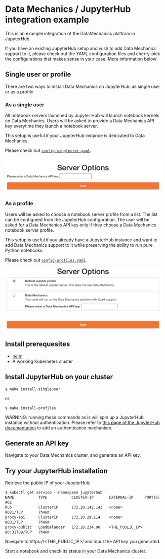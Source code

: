 # Data Mechanics / JupyterHub integration example

This is an example integration of the DataMechanics platform in JupyterHub.

If you have an existing JupyterHub setup and wish to add Data Mechanics support to it,
please check out the YAML configuration files and cherry-pick the configurations
that makes sense in your case.
More information below!

## Single user or profile

There are two ways to install Data Mechanics on JupyterHub: as single user or as a profile.

### As a single user

All notebook servers launched by Jupyter Hub will launch notebook kernels on Data Mechanics.
Users will be asked to provide a Data Mechanics API key everytime they launch a notebook server.

This setup is useful if your JupyterHub instance is dedicated to Data Mechanics.

Please check out [`config-singleuser.yaml`](config-singleuser.yaml).

![singleuser](resources/singleuser.png)

### As a profile

Users will be asked to choose a notebook server profile from a list.
The list can be configured from the JupyterHub configuration. The user will be asked for a Data Mechanics API key only if they choose a Data Mechanics notebook server profile.

This setup is useful if you already have a JupyterHub instance and want to add Data Mechanics support to it while preserving the ability to run pure Python notebooks.

Please check out [`config-profiles.yaml`](config-profiles.yaml).

![profiles](resources/profiles.png)

## Install prerequesites

- [helm](https://helm.sh/)
- A working Kubernetes cluster

## Install JupyterHub on your cluster

```shell
$ make install-singleuser
```
or
```shell
$ make install-profiles
```

WARNING: running these commands as is will spin up a JupyterHub instance without authentication. Please refer to [this page of the JupyterHub documentation](https://zero-to-jupyterhub.readthedocs.io/en/latest/administrator/authentication.html) to add an authentication mechanism.

## Generate an API key

Navigate to your Data Mechanics cluster, and generate an API key.

## Try your JupyterHub installation

Retrieve the public IP of your JupyterHub:

```shell
$ kubectl get service --namespace jupyterhub
NAME           TYPE           CLUSTER-IP       EXTERNAL-IP     PORT(S)        AGE
hub            ClusterIP      172.20.142.143   <none>          8081/TCP       7h46m
proxy-api      ClusterIP      172.20.29.114    <none>          8001/TCP       7h46m
proxy-public   LoadBalancer   172.20.234.80    <THE_PUBLIC_IP> 80:31789/TCP   7h46m
```

Navigate to https://\<THE_PUBLIC_IP\>/ and input the API key you generated.

Start a notebook and check its status in your Data Mechanics cluster.
